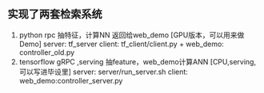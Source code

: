 实现了两套检索系统
--------------------
1. python rpc 抽特征，计算NN 返回给web_demo [GPU版本，可以用来做Demo]
        server: tf_server
        client: tf_client/client.py + web_demo: controller_old.py
2. tensorflow gRPC ,serving 抽feature，web_demo计算ANN   [CPU,serving,可以写进毕设里]
        server: server/run_server.sh
        client: web_demo:controller_server.py
